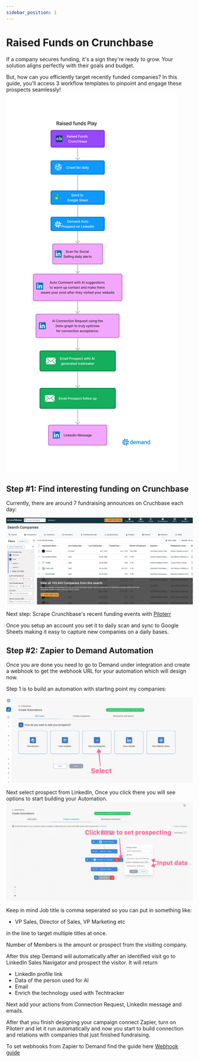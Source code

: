 ```yaml
---
sidebar_position: 1
---
```


# Raised Funds on Crunchbase

If a company secures funding, it's a sign they're ready to grow. Your solution aligns perfectly with their goals and budget.

But, how can you efficiently target recently funded companies? In this guide, you'll access 3 workflow templates to pinpoint and engage these prospects seamlessly!
![Rasied funds on Crucnhbase](./img/fundraise.png)

## Step #1: Find interesting funding on Crunchbase
Currently, there are around 7 fundraising announces on Cruchbase each day:

![Rasied funds on Crucnhbase](./img/crunchbase1.jpg)

Next step: Scrape Crunchbase's recent funding events with [Piloterr](https://Piloterr.com/)

Once you setup an account you set it to daily scan and sync to Google Sheets making it easy to capture new companies on a daily bases.

## Step #2: Zapier to Demand Automation

Once you are done you need to go to Demand under integration and create a webhook to get the webhook URL for your automation which will design now.

Step 1 is to build an automation with starting point my companies:

![Rasied funds on Crucnhbase](./img/crunchbase2.jpg)

Next select prospect from LinkedIn, Once you click there you will see options to start building your Automation.
![AI visitor Automation step 2](./img/step2.jpg)

Keep in mind Job title is comma seperated so you can put in something like:
- VP Sales, Director of Sales, VP Marketing etc

in the line to target multiple titles at once.

Number of Members is the amount or prospect from the visiting company.

After this step Demand will automatically after an identified visit go to LinkedIn Sales Navigator and prospect the visitor.
It will return
- LinkedIn profile link
- Data of the person used for AI
- Email
- Enrich the technology used with Techtracker

Next add your actions from Connection Request, LinkedIn message and emails.

After that you finish designing your campaign connect Zapier, turn on Piloterr and let it run automatically and now you start to build connection and relations with companies that just finished fundraising.

To set webhooks from Zapier to Demand find the guide here [Webhook guide](https://support.usedemand.com/en/articles/8436929-webhooks/)
